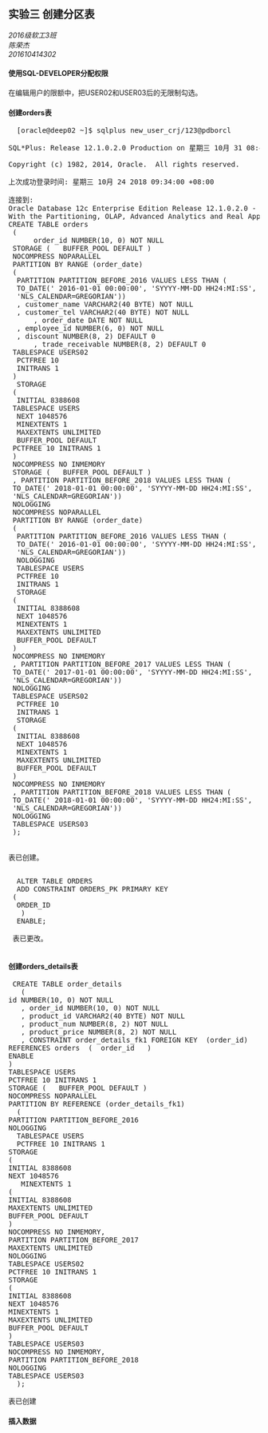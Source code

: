 ## 实验三 创建分区表
*2016级软工3班*  
 *陈荣杰*  
 *201610414302* 

#### 使用SQL-DEVELOPER分配权限  
  在编辑用户的限额中，把USER02和USER03后的无限制勾选。  

#### 创建orders表
  <pre>
  [oracle@deep02 ~]$ sqlplus new_user_crj/123@pdborcl

SQL*Plus: Release 12.1.0.2.0 Production on 星期三 10月 31 08:49:31 2018

Copyright (c) 1982, 2014, Oracle.  All rights reserved.

上次成功登录时间: 星期三 10月 24 2018 09:34:00 +08:00

连接到:
Oracle Database 12c Enterprise Edition Release 12.1.0.2.0 - 64bit Production
With the Partitioning, OLAP, Advanced Analytics and Real Application Testing options
CREATE TABLE orders
 (
      order_id NUMBER(10, 0) NOT NULL
 STORAGE (   BUFFER_POOL DEFAULT )
 NOCOMPRESS NOPARALLEL
 PARTITION BY RANGE (order_date)
 (
  PARTITION PARTITION_BEFORE_2016 VALUES LESS THAN (
  TO_DATE(' 2016-01-01 00:00:00', 'SYYYY-MM-DD HH24:MI:SS',
  'NLS_CALENDAR=GREGORIAN'))
  , customer_name VARCHAR2(40 BYTE) NOT NULL
  , customer_tel VARCHAR2(40 BYTE) NOT NULL
      , order_date DATE NOT NULL
  , employee_id NUMBER(6, 0) NOT NULL
  , discount NUMBER(8, 2) DEFAULT 0
      , trade_receivable NUMBER(8, 2) DEFAULT 0
 TABLESPACE USERS02
  PCTFREE 10
  INITRANS 1
 )
  STORAGE
 (
  INITIAL 8388608
 TABLESPACE USERS
  NEXT 1048576
  MINEXTENTS 1
  MAXEXTENTS UNLIMITED
  BUFFER_POOL DEFAULT
 PCTFREE 10 INITRANS 1
 )
 NOCOMPRESS NO INMEMORY
 STORAGE (   BUFFER_POOL DEFAULT )
 , PARTITION PARTITION_BEFORE_2018 VALUES LESS THAN (
 TO_DATE(' 2018-01-01 00:00:00', 'SYYYY-MM-DD HH24:MI:SS',
 'NLS_CALENDAR=GREGORIAN'))
 NOLOGGING
 NOCOMPRESS NOPARALLEL
 PARTITION BY RANGE (order_date)
 (
  PARTITION PARTITION_BEFORE_2016 VALUES LESS THAN (
  TO_DATE(' 2016-01-01 00:00:00', 'SYYYY-MM-DD HH24:MI:SS',
  'NLS_CALENDAR=GREGORIAN'))
  NOLOGGING
  TABLESPACE USERS
  PCTFREE 10
  INITRANS 1
  STORAGE
 (
  INITIAL 8388608
  NEXT 1048576
  MINEXTENTS 1
  MAXEXTENTS UNLIMITED
  BUFFER_POOL DEFAULT
 )
 NOCOMPRESS NO INMEMORY
 , PARTITION PARTITION_BEFORE_2017 VALUES LESS THAN (
 TO_DATE(' 2017-01-01 00:00:00', 'SYYYY-MM-DD HH24:MI:SS',
 'NLS_CALENDAR=GREGORIAN'))
 NOLOGGING
 TABLESPACE USERS02
  PCTFREE 10
  INITRANS 1
  STORAGE
 (
  INITIAL 8388608
  NEXT 1048576
  MINEXTENTS 1
  MAXEXTENTS UNLIMITED
  BUFFER_POOL DEFAULT
 )
 NOCOMPRESS NO INMEMORY
 , PARTITION PARTITION_BEFORE_2018 VALUES LESS THAN (
 TO_DATE(' 2018-01-01 00:00:00', 'SYYYY-MM-DD HH24:MI:SS',
 'NLS_CALENDAR=GREGORIAN'))
 NOLOGGING
 TABLESPACE USERS03
 );


表已创建。
  </pre> 
  
  
  <pre>
  ALTER TABLE ORDERS
  ADD CONSTRAINT ORDERS_PK PRIMARY KEY
 (
  ORDER_ID
   )
  ENABLE;

 表已更改。
  </pre>

#### 创建orders_details表
<pre>
 CREATE TABLE order_details
   (
id NUMBER(10, 0) NOT NULL
   , order_id NUMBER(10, 0) NOT NULL
   , product_id VARCHAR2(40 BYTE) NOT NULL
   , product_num NUMBER(8, 2) NOT NULL
   , product_price NUMBER(8, 2) NOT NULL
   , CONSTRAINT order_details_fk1 FOREIGN KEY  (order_id)
REFERENCES orders  (  order_id   )
ENABLE
)
TABLESPACE USERS
PCTFREE 10 INITRANS 1
STORAGE (   BUFFER_POOL DEFAULT )
NOCOMPRESS NOPARALLEL
PARTITION BY REFERENCE (order_details_fk1)
  (
PARTITION PARTITION_BEFORE_2016
NOLOGGING
  TABLESPACE USERS
  PCTFREE 10 INITRANS 1
STORAGE
(
INITIAL 8388608
NEXT 1048576
   MINEXTENTS 1
(
INITIAL 8388608
MAXEXTENTS UNLIMITED
BUFFER_POOL DEFAULT
)
NOCOMPRESS NO INMEMORY,
PARTITION PARTITION_BEFORE_2017
MAXEXTENTS UNLIMITED
NOLOGGING
TABLESPACE USERS02
PCTFREE 10 INITRANS 1
STORAGE
(
INITIAL 8388608
NEXT 1048576
MINEXTENTS 1
MAXEXTENTS UNLIMITED
BUFFER_POOL DEFAULT
)
TABLESPACE USERS03
NOCOMPRESS NO INMEMORY,
PARTITION PARTITION_BEFORE_2018
NOLOGGING
TABLESPACE USERS03
  );
  
表已创建
</pre>  
#### 插入数据  
